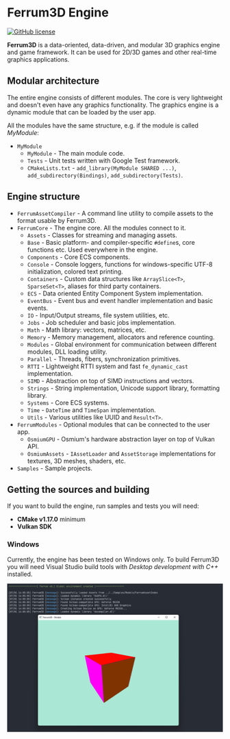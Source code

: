 ﻿# Ferrum3D Engine
[![GitHub license](https://img.shields.io/github/license/Ferrum3D/Ferrum3D?style=for-the-badge)](https://github.com/Ferrum3D/Ferrum3D/blob/main/LICENSE)

**Ferrum3D** is a data-oriented, data-driven, and modular 3D graphics engine and game framework.
It can be used for 2D/3D games and other real-time graphics applications.

## Modular architecture
The entire engine consists of different modules. The core is very lightweight and
doesn't even have any graphics functionality. The graphics engine is a dynamic module
that can be loaded by the user app.

All the modules have the same structure, e.g. if the module is called *MyModule*:
- `MyModule`
  - `MyModule` - The main module code.
  - `Tests` - Unit tests written with Google Test framework.
  - `CMakeLists.txt` - `add_library(MyModule SHARED ...)`, `add_subdirectory(Bindings)`, `add_subdirectory(Tests)`.

## Engine structure
- `FerrumAssetCompiler` - A command line utility to compile assets to the format usable by Ferrum3D.
- `FerrumCore` - The engine core. All the modules connect to it.
  - `Assets` - Classes for streaming and managing assets.
  - `Base` - Basic platform- and compiler-specific `#define`s, core functions etc. Used everywhere in the engine.
  - `Components` - Core ECS components.
  - `Console` - Console loggers, functions for windows-specific UTF-8 initialization, colored text printing.
  - `Containers` - Custom data structures like `ArraySlice<T>`, `SparseSet<T>`, aliases for third party containers.
  - `ECS` - Data oriented Entity Component System implementation.
  - `EventBus` - Event bus and event handler implementation and basic events.
  - `IO` - Input/Output streams, file system utilities, etc.
  - `Jobs` - Job scheduler and basic jobs implementation.
  - `Math` - Math library: vectors, matrices, etc.
  - `Memory` - Memory management, allocators and reference counting.
  - `Modules` - Global environment for communication between different modules, DLL loading utility.
  - `Parallel` - Threads, fibers, synchronization primitives.
  - `RTTI` - Lightweight RTTI system and fast `fe_dynamic_cast` implementation.
  - `SIMD` - Abstraction on top of SIMD instructions and vectors.
  - `Strings` - String implementation, Unicode support library, formatting library.
  - `Systems` - Core ECS systems.
  - `Time` - `DateTime` and `TimeSpan` implementation.
  - `Utils` - Various utilities like UUID and `Result<T>`.
- `FerrumModules` - Optional modules that can be connected to the user app.
  - `OsmiumGPU` - Osmium's hardware abstraction layer on top of Vulkan API.
  - `OsmiumAssets` - `IAssetLoader` and `AssetStorage` implementations for textures, 3D meshes, shaders, etc.
- `Samples` - Sample projects.

## Getting the sources and building
If you want to build the engine, run samples and tests you will need:
 - **CMake v1.17.0** minimum
 - **Vulkan SDK**

### Windows
Currently, the engine has been tested on Windows only. To build Ferrum3D you will need
Visual Studio build tools with *Desktop development with C++* installed.

![Screenshot 1](images/screen1.png)
